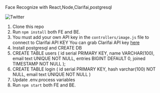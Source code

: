 
Face Recognize with React,Node,Clarifai,postgresql

![Twitter](https://github.com/hassonor/react-robots/blob/master/demo.png)

1. Clone this repo
2. Run `npm install` both FE and BE.
3. You must add your own API key in the `controllers/image.js` file to connect to Clarifai API KEY
You can grab Clarifai API key [here](https://www.clarifai.com/)
4. Install postgresql and CREATE DB
5. CREATE TABLE users (
   id serial PRIMARY KEY,
   name VARCHAR(100),
   email text UNIQUE NOT NULL,
   entries BIGINT DEFAULT 0,
   joined TIMESTAMP NOT NULL
   );
6. CREATE TABLE login (
   id serial PRIMARY KEY,
   hash varchar(100) NOT NULL,
   email text UNIQUE NOT NULL
   )
7. Update .env.process variables
8. Run `npm start` both FE and BE.
